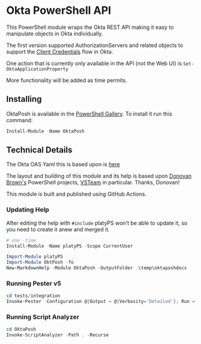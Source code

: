 # Okta PowerShell API

This PowerShell module wraps the Okta REST API making it easy to manipulate objects in Okta individually.

The first version supported AuthorizationServers and related objects to support the [Client Credentials](https://developer.okta.com/docs/guides/implement-client-creds/use-flow/) flow in Okta.

One action that is currently only available in the API (not the Web UI) is `Set-OktaApplicationProperty`

More functionality will be added as time permits.

## Installing

OktaPosh is available in the [PowerShell Gallery](https://www.powershellgallery.com/packages/OktaPosh).  To install it run this command:

```PowerShell
Install-Module -Name OktaPosh
```

## Technical Details

The Okta OAS Yaml this is based upon is [here](https://github.com/okta/okta-sdk-java/blob/master/src/swagger/api.yaml)

The layout and building of this module and its help is based upon [Donovan Brown's](https://github.com/DarqueWarrior) PowerShell projects, [VSTeam](https://github.com/MethodsAndPractices/vsteam) in particular. Thanks, Donovan!

This module is built and published using GitHub Actions.

### Updating Help

After editing the help with `#include` platyPS won't be able to update it, so you need to create it anew and merged it.

```powershell
# one -time
Install-Module -Name platyPS -Scope CurrentUser

Import-Module platyPS
Import-Module OktPosh -fo
New-MarkdownHelp -Module OktaPosh -OutputFolder .\temp\oktaposhdocs
```

### Running Pester v5

```powershell
cd tests/integration
Invoke-Pester -Configuration @{Output = @{Verbosity='Detailed'}; Run = @{PassThru=$true}; CodeCoverage=@{Enabled=$true;Path='../../OktaPosh/public/*.ps1'}}
```

### Running Script Analyzer

```powershell
cd OktaPosh
Invoke-ScriptAnalyzer -Path . -Recurse
```

